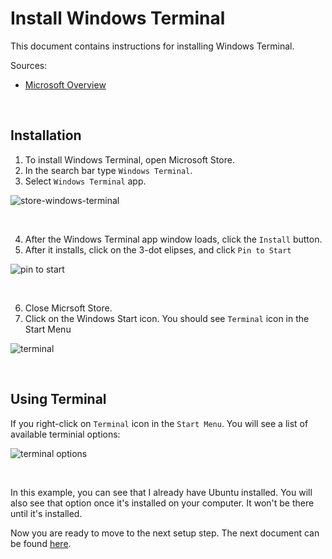 # Install Windows Terminal

This document contains instructions for installing Windows Terminal. 

Sources: 

* [Microsoft Overview](https://docs.microsoft.com/en-us/windows/terminal/)

<br/>

## Installation

1. To install Windows Terminal, open Microsoft Store. 
2. In the search bar type `Windows Terminal`.
3. Select `Windows Terminal` app.

![store-windows-terminal](https://user-images.githubusercontent.com/516548/112906259-83379080-90b1-11eb-9405-bbf63c99fad3.png)

<br/>

4. After the Windows Terminal app window loads, click the `Install` button.
5. After it installs, click on the 3-dot elipses, and click `Pin to Start`

![pin to start](https://user-images.githubusercontent.com/516548/112906501-e295a080-90b1-11eb-824d-a24eb588add8.png)

<br/>

6. Close Micrsoft Store.
7. Click on the Windows Start icon. You should see `Terminal` icon in the Start Menu

![terminal](https://user-images.githubusercontent.com/516548/112906652-24bee200-90b2-11eb-852e-3bf285f7c9d5.png)

<br/>

## Using Terminal

If you right-click on `Terminal` icon in the `Start Menu`. You will see a list of available terminial options:

![terminal options](https://user-images.githubusercontent.com/516548/112906800-6bacd780-90b2-11eb-956c-bca8abee1805.png)

<br/>

In this example, you can see that I already have Ubuntu installed. You will also see that option once it's installed on your computer. It won't be there until it's installed.

Now you are ready to move to the next setup step. The next document can be found [here](https://github.com/scott-knight/ubuntu-on-windows-setup/blob/main/Install%20oh-my-posh-and-required-libraries.md).

